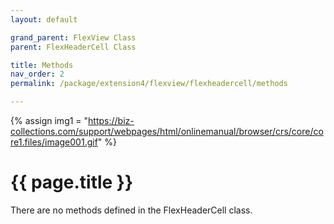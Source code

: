 ```yaml
---
layout: default

grand_parent: FlexView Class
parent: FlexHeaderCell Class

title: Methods
nav_order: 2
permalink: /package/extension4/flexview/flexheadercell/methods

---
```

{% assign img1 = "https://biz-collections.com/support/webpages/html/onlinemanual/browser/crs/core/core1.files/image001.gif" %}


# {{ page.title }}

There are no methods defined in the FlexHeaderCell class.